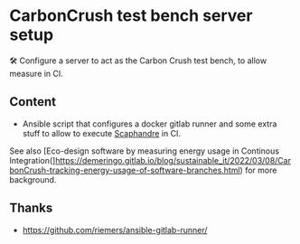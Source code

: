 # CarbonCrush test bench server setup

🛠 Configure a server to act as the Carbon Crush test bench, to allow measure in CI.

## Content

- Ansible script that configures a docker gitlab runner and some extra stuff to allow to execute [Scaphandre](https://github.com/hubblo-org/scaphandre) in CI.

See also [Eco-design software by measuring energy usage in Continous Integration(]https://demeringo.gitlab.io/blog/sustainable_it/2022/03/08/CarbonCrush-tracking-energy-usage-of-software-branches.html) for more background.

## Thanks

- https://github.com/riemers/ansible-gitlab-runner/
